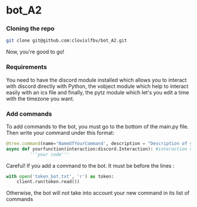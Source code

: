 # bot_A2

### Cloning the repo

```sh
git clone git@github.com:clovislfbv/bot_A2.git
```
Now, you're good to go!

### Requirements
You need to have the discord module installed which allows you to interact with discord directly with Python, the vobject module which help to interact easily with an ics file and finally, the pytz module which let's you edit a time with the timezone you want.

### Add commands
To add commands to the bot, you must go to the bottom of the main.py file. Then write your command under this format:
```py
@tree.command(name='NameOfYourCommand', description = "Description of your command")
async def yourfunction(interaction:discord.Interaction): #interaction needs to be in the arguments for the command to work on Discord 
         '''your code'''
```

Careful! If you add a command to the bot. It must be before the lines :
```py
with open('token_bot.txt', 'r') as token:
    client.run(token.read())
```
Otherwise, the bot will not take into account your new command in its list of commands
